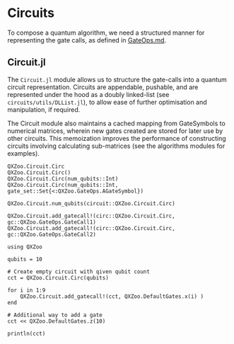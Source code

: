 # Circuits 

To compose a quantum algorithm, we need a structured manner for representing the gate calls, as defined in [GateOps.md](GateOps.md). 

## Circuit.jl
The `Circuit.jl` module allows us to structure the gate-calls into a quantum circuit representation. Circuits are appendable, pushable, and are represented under the hood as a doubly linked-list (see `circuits/utils/DLList.jl`), to allow ease of further optimisation and manipulation, if required.

The Circuit module also maintains a cached mapping from GateSymbols to numerical matrices, wherein new gates created are stored for later use by other circuits. This memoization improves the performance of constructing circuits involving calculating sub-matrices (see the algorithms modules for examples).

```@docs
QXZoo.Circuit.Circ
QXZoo.Circuit.Circ()
QXZoo.Circuit.Circ(num_qubits::Int)
QXZoo.Circuit.Circ(num_qubits::Int, gate_set::Set{<:QXZoo.GateOps.AGateSymbol})

QXZoo.Circuit.num_qubits(circuit::QXZoo.Circuit.Circ)

QXZoo.Circuit.add_gatecall!(circ::QXZoo.Circuit.Circ, gc::QXZoo.GateOps.GateCall1)
QXZoo.Circuit.add_gatecall!(circ::QXZoo.Circuit.Circ, gc::QXZoo.GateOps.GateCall2)
```

```@example
using QXZoo

qubits = 10

# Create empty circuit with qiven qubit count
cct = QXZoo.Circuit.Circ(qubits)

for i in 1:9
    QXZoo.Circuit.add_gatecall!(cct, QXZoo.DefaultGates.x(i) )
end

# Additional way to add a gate
cct << QXZoo.DefaultGates.z(10)

println(cct)
```